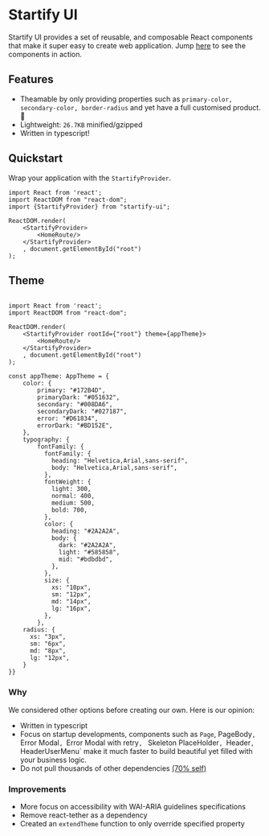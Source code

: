 # Startify UI

Startify UI provides a set of reusable, and composable React components that make it super easy to create web
application. Jump [here](https://ahpoi.github.io/startify-ui) to see the components in action.

## Features

- Theamable by only providing properties such as `primary-color, secondary-color, border-radius` and yet have a full
  customised product. 🚀
- Lightweight: `26.7KB` minified/gzipped
- Written in typescript!

## Quickstart

Wrap your application with the `StartifyProvider`.

```tsx
import React from 'react';
import ReactDOM from "react-dom";
import {StartifyProvider} from "startify-ui";

ReactDOM.render(
    <StartifyProvider>
        <HomeRoute/>
    </StartifyProvider>
    , document.getElementById("root")
);

```

## Theme

```tsx

import React from 'react';
import ReactDOM from "react-dom";

ReactDOM.render(
    <StartifyProvider rootId={"root"} theme={appTheme}>
        <HomeRoute/>
    </StartifyProvider>
    , document.getElementById("root")
);

const appTheme: AppTheme = {
    color: {
        primary: "#172B4D",
        primaryDark: "#051632",
        secondary: "#008DA6",
        secondaryDark: "#027187",
        error: "#D61834",
        errorDark: "#BD152E",
    },
    typography: {
        fontFamily: {
          fontFamily: {
            heading: "Helvetica,Arial,sans-serif",
            body: "Helvetica,Arial,sans-serif",
          },
          fontWeight: {
            light: 300,
            normal: 400,
            medium: 500,
            bold: 700,
          },
          color: {
            heading: "#2A2A2A",
            body: {
              dark: "#2A2A2A",
              light: "#585858",
              mid: "#bdbdbd",
            },
          },
          size: {
            xs: "10px",
            sm: "12px",
            md: "14px",
            lg: "16px",
          },
        },
    radius: {
      xs: "3px",
      sm: "6px",
      md: "8px",
      lg: "12px",
    }
}}
```

### Why

We considered other options before creating our own. Here is our opinion:

- Written in typescript
- Focus on startup developments, components such as `Page`, PageBody`, `Error Modal`, `Error Modal with retry`, `
  Skeleton PlaceHolder`, `Header`, `HeaderUserMenu` make it much faster to build beautiful yet filled with your business
  logic.
- Do not pull thousands of other dependencies [(70% self)](https://bundlephobia.com/result?p=startify-ui)

### Improvements

- More focus on accessibility with WAI-ARIA guidelines specifications
- Remove react-tether as a dependency
- Created an `extendTheme` function to only override specified property